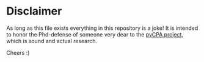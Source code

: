 # Disclaimer

As long as this file exists everything in this repository is a joke!
It is intended to honor the Phd-defense of someone very dear to the [pyCPA project](https://github.com/IDA-TUBS/pycpa), which is sound and actual research.

Cheers :)

